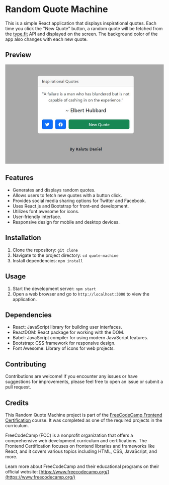 # Random Quote Machine
This is a simple React application that displays inspirational quotes. Each time you click the "New Quote" button, a random quote will be fetched from the [type.fit](https://type.fit) API and displayed on the screen. The background color of the app also changes with each new quote.

## Preview
![Qoute Machine Preview](public/img/quote-machine.jpg)

## Features
- Generates and displays random quotes.
- Allows users to fetch new quotes with a button click.
- Provides social media sharing options for Twitter and Facebook.
- Uses React.js and Bootstrap for front-end development.
- Utilizes font awesome for icons.
- User-friendly interface.
- Responsive design for mobile and desktop devices.

## Installation
1. Clone the repository: `git clone `
2. Navigate to the project directory: `cd quote-machine`
3. Install dependencies: `npm install`

## Usage
1. Start the development server: `npm start`
2. Open a web browser and go to `http://localhost:3000` to view the application.

## Dependencies
- React: JavaScript library for building user interfaces.
- ReactDOM: React package for working with the DOM.
- Babel: JavaScript compiler for using modern JavaScript features.
- Bootstrap: CSS framework for responsive design.
- Font Awesome: Library of icons for web projects.

## Contributing
Contributions are welcome! If you encounter any issues or have suggestions for improvements, please feel free to open an issue or submit a pull request.

## Credits
This Random Quote Machine project is part of the [FreeCodeCamp Frontend Certification](https://www.freecodecamp.org/learn/front-end-libraries/) course. It was completed as one of the required projects in the curriculum.

FreeCodeCamp (FCC) is a nonprofit organization that offers a comprehensive web development curriculum and certifications. The Frontend Certification focuses on frontend libraries and frameworks like React, and it covers various topics including HTML, CSS, JavaScript, and more.

Learn more about FreeCodeCamp and their educational programs on their official website: [https://www.freecodecamp.org/](https://www.freecodecamp.org/)

